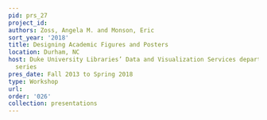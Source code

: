 ```yaml
---
pid: prs_27
project_id: 
authors: Zoss, Angela M. and Monson, Eric
sort_year: '2018'
title: Designing Academic Figures and Posters
location: Durham, NC
host: Duke University Libraries’ Data and Visualization Services department workshop
  series
pres_date: Fall 2013 to Spring 2018
type: Workshop
url: 
order: '026'
collection: presentations
---
```

